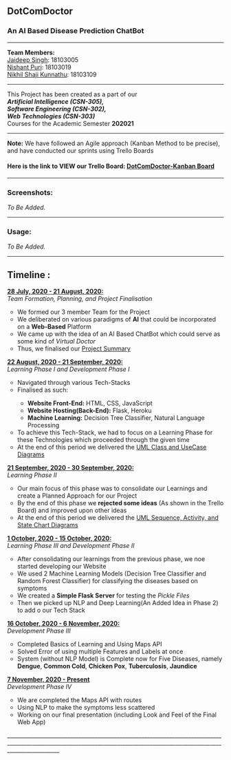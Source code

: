 <p align = "center">
<h2> DotComDoctor </h2>
<h3> An AI Based Disease Prediction ChatBot </h3>
</p>

________________________________________________________________________________________________________________________________________________________________________________

**Team Members:**<br>
<a href="https://github.com/jai0610">Jaideep Singh</a>: 18103005<br>
<a href="https://github.com/NishantPuri99">Nishant Puri</a>: 18103019<br>
<a href="https://github.com/nikhilshaji17">Nikhil Shaji Kunnathu</a>: 18103109<br>

_________________________________________________________________________________________________________________________________________________________________________________

This Project has been created as a part of our<br>
<b><i>Artificial Intelligence (CSN-305),</b></i><br>
<b><i>Software Engineering (CSN-302),</b></i><br>
<b><i>Web Technologies (CSN-303)</b></i><br>
Courses for the Academic Semester <b>202021</b>

_________________________________________________________________________________________________________________________________________________________________________________

<b>Note:</b> We have followed an Agile approach (Kanban Method to be precise), and have conducted our sprints using Trello Boards

#### Here is the link to VIEW our Trello Board: <a href="https://trello.com/b/UvC8aT2c/dotcomdoctor-kanban-board">DotComDoctor-Kanban Board</a>

_________________________________________________________________________________________________________________________________________________________________________________

### Screenshots:

<i>To Be Added.</i>

_________________________________________________________________________________________________________________________________________________________________________________

### Usage:

<i>To Be Added.</i>

_________________________________________________________________________________________________________________________________________________________________________________

## Timeline :
<ins>**28 July, 2020 - 21 August, 2020:**</ins><br> 
*Team Formation, Planning, and Project Finalisation*
<ul style="list-style-type:circle">
    <li>We formed our 3 member Team for the Project</li>
    <li>We deliberated on various paradigms of <b>AI</b> that could be incorporated on a <b>Web-Based</b> Platform</li>
    <li>We came up with the idea of an AI Based ChatBot which could serve as some kind of <i>Virtual Doctor</i></li>
    <li>Thus, we finalised our <a href="https://github.com/NishantPuri99/DotComDoctor-SoftwareEngineeringProject/blob/master/Project%20Title%20with%20Summary.pdf">Project Summary</a></li>
 </ul>


<ins>**22 August, 2020 - 21 September, 2020:**</ins><br>
*Learning Phase I and Development Phase I*
<ul style="list-style-type:circle">
  <li>Navigated through various Tech-Stacks</li>
  <li>Finalised as such:</li>
  <ul>
    <li><b>Website Front-End:</b> HTML, CSS, JavaScript</li>
    <li><b>Website Hosting(Back-End):</b> Flask, Heroku</li>
    <li><b>Machine Learning:</b> Decision Tree Classifier, Natural Language Processing</li>
  </ul>
  <li>To achieve this Tech-Stack, we had to focus on a Learning Phase for these Technologies which proceeded through the given time</li>
  <li>At the end of this period we delivered the <a href="https://github.com/NishantPuri99/DotComDoctor-SoftwareEngineeringProject/blob/master/Class%20Diagrams%20and%20Use%20Case%20Diagrams%20(AI%20Based%20Chatbot%20for%20Disease%20Prediction).pdf">UML Class and UseCase Diagrams</a></li>
 </ul>


<ins>**21 September, 2020 - 30 September, 2020:**</ins> <br>
*Learning Phase II*
<ul style="list-style-type:circle">
  <li>Our main focus of this phase was to consolidate our Learnings and create a Planned Approach for our Project</li>
  <li>By the end of this phase we <b>rejected some ideas</b> (As shown in the Trello Board) and improved upon other ideas </li>
  <li>At the end of this period we delivered the <a href="https://github.com/NishantPuri99/DotComDoctor-SoftwareEngineeringProject/blob/master/Sequence%2C%20Activity%20and%20State%20Chart%20Diagrams%20(AI%20Based%20Chatbot%20for%20Disease%20Prediction).pdf">UML Sequence, Activity, and State Chart Diagrams</a></li>
 </ul>
 

<ins>**1 October, 2020 - 15 October, 2020:**</ins><br>
*Learning Phase III and Development Phase II*
<ul style="list-style-type:circle">
  <li>After consolidating our learnings from the previous phase, we noe started developing our Website</li>
  <li>We used 2 Machine Learning Models (Decision Tree Classifier and Random Forest Classifier) for classifying the diseases based on symptoms</li>
  <li>We created a <b>Simple Flask Server</b> for testing the <i>Pickle Files</i></li>
  <li>Then we picked up NLP and Deep Learning(An Added Idea in Phase 2) to add o our Tech Stack</li>
 </ul>
 

<ins>**16 October, 2020 - 6 November, 2020:**</ins><br>
*Development Phase III*
<ul style="list-style-type:circle">
  <li>Completed Basics of Learning and Using Maps API</li>
  <li>Solved Error of using multiple Features and Labels at once</li>
    <li>System (without NLP Model) is Complete now for Five Diseases, namely <b>Dengue</b>, <b>Common Cold</b>, <b>Chicken Pox</b>, <b>Tuberculosis</b>, <b>Jaundice</b></li>
</ul>


<ins>**7 November, 2020 - Present**</ins><br>
*Development Phase IV*
<ul style="list-style-type:circle">
  <li>We are completed the Maps API with routes</li>
  <li>Using NLP to make the symptoms less scattered</li>
  <li>Working on our final presentation (including Look and Feel of the Final Web App)</li>
</ul>
_______________________________________________________________________________________________________________________________________________________________________________
